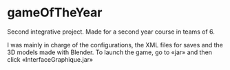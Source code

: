 # gameOfTheYear
Second integrative project. 
Made for a second year course in teams of 6. 

I was mainly in charge of the configurations, the XML files for saves and the 3D models made with Blender.
To launch the game, go to «jar» and then click «InterfaceGraphique.jar»
